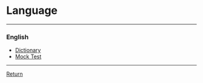 # Language

---

### English

- [Dictionary](./English/Dictionary.md)
- [Mock Test](./English/MockTest.md)

---

[Return](./../README.md)

